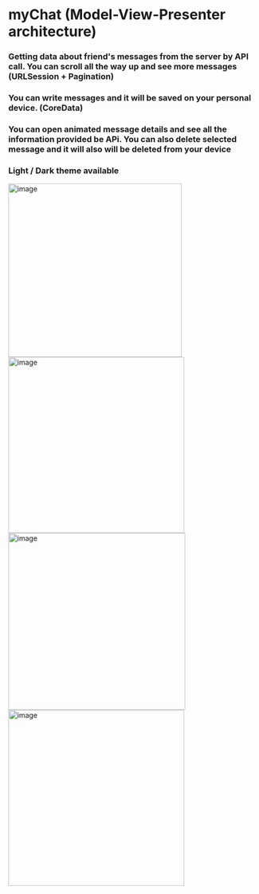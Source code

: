 # myChat (Model-View-Presenter architecture)
### Getting data about friend's messages from the server by API call. You can scroll all the way up and see more messages (URLSession + Pagination)
### You can write messages and it will be saved on your personal device. (CoreData)
### You can open animated message details and see all the information provided be APi. You can also delete selected message and it will also will be deleted from your device
### Light / Dark theme available

<img width="348" alt="image" src="https://user-images.githubusercontent.com/51836476/191347818-be81afb9-1f12-480b-8f86-2bdb64bbcda4.png">
<img width="353" alt="image" src="https://user-images.githubusercontent.com/51836476/191348014-cee5bdca-20b3-4586-98e5-9789beedb9cf.png">

<img width="355" alt="image" src="https://user-images.githubusercontent.com/51836476/191347924-13fef682-3914-4fd4-a2dc-7217c77a46eb.png">
<img width="353" alt="image" src="https://user-images.githubusercontent.com/51836476/191348407-d63179a1-f1f7-4062-aa0a-d9162878a323.png">

